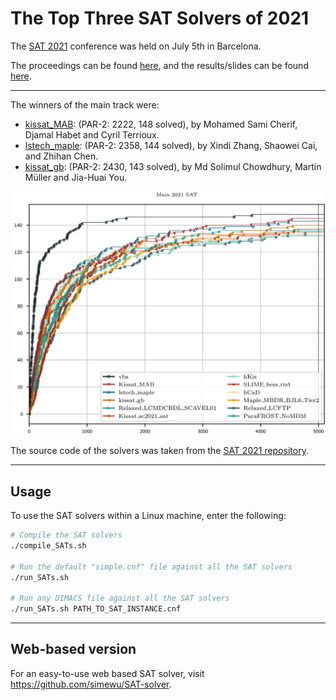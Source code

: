# The Top Three SAT Solvers of 2021

The [SAT 2021](http://www.satcompetition.org/) conference was held on July 5th in Barcelona.

The proceedings can be found [here](https://link.springer.com/content/pdf/10.1007%2F978-3-030-80223-3.pdf), and the results/slides can be found [here](https://satcompetition.github.io/2021/slides/ISC2021-fixed.pdf).

---

The winners of the main track were:
- [kissat_MAB](https://link.springer.com/content/pdf/10.1007%2F978-3-030-80223-3.pdf#page=500): (PAR-2: 2222, 148 solved), by Mohamed Sami Cherif, Djamal Habet and Cyril Terrioux.
- [lstech_maple](https://link.springer.com/content/pdf/10.1007%2F978-3-030-80223-3.pdf#page=76): (PAR-2: 2358, 144 solved), by Xindi Zhang, Shaowei Cai, and Zhihan Chen.
- [kissat_gb](https://arxiv.org/pdf/2105.04595.pdf): (PAR-2: 2430, 143 solved), by Md Solimul Chowdhury, Martin Müller and Jia-Huai You.

![](main-track.png)

The source code of the solvers was taken from the [SAT 2021 repository](https://github.com/satcompetition/2021/blob/master/downloads/solvers-main.tar.xz).

---
## Usage
To use the SAT solvers within a Linux machine, enter the following:
```bash
# Compile the SAT solvers
./compile_SATs.sh

# Run the default "simple.cnf" file against all the SAT solvers
./run_SATs.sh

# Run any DIMACS file against all the SAT solvers
./run_SATs.sh PATH_TO_SAT_INSTANCE.cnf
```

---

## Web-based version
For an easy-to-use web based SAT solver, visit https://github.com/simewu/SAT-solver.
